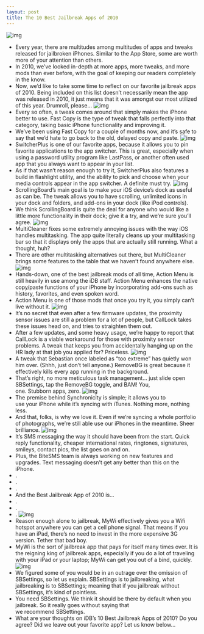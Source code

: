 ```yaml
---
layout: post
title: The 10 Best Jailbreak Apps of 2010
---
```

![img](http://media.idownloadblog.com/wp-content/uploads/2010/12/Best-Jailbreak-Apps-20101.jpg)
* Every year, there are multitudes among multitudes of apps and tweaks released for jailbroken iPhones. Similar to the App Store, some are worth more of your attention than others.
* In 2010, we’ve looked in-depth at more apps, more tweaks, and more mods than ever before, with the goal of keeping our readers completely in the know.
* Now, we’d like to take some time to reflect on our favorite jailbreak apps of 2010. Being included on this list doesn’t necessarily mean the app was released in 2010, it just means that it was amongst our most utilized of this year. Drumroll, please…
![img](http://media.idownloadblog.com/wp-content/uploads/2010/10/Fast-Copy-e1287967169606.png)
* Every so often, a tweak comes around that simply makes the iPhone better to use. Fast Copy is the type of tweak that falls perfectly into that category, taking basic iPhone functionality and improving it.
* We’ve been using Fast Copy for a couple of months now, and it’s safe to say that we’d hate to go back to the old, delayed copy and paste.
![img](http://media.idownloadblog.com/wp-content/uploads/2010/12/SwitcherPlus.png)
* SwitcherPlus is one of our favorite apps, because it allows you to pin favorite applications to the app switcher. This is great, especially when using a password utility program like LastPass, or another often used app that you always want to appear in your list.
* As if that wasn’t reason enough to try it, SwitcherPlus also features a build in flashlight utility, and the ability to pick and choose when your media controls appear in the app switcher. A definite must try.
![img](http://media.idownloadblog.com/wp-content/uploads/2010/12/ScrollingBoard-Features-281x400.png)
* ScrollingBoard’s main goal is to make your iOS device’s dock as useful as can be. The tweak allows you to have scrolling, unlimited icons in your dock and folders, and add-ons in your dock (like iPod controls).
* We think ScrollingBoard is quite the deal for anyone who would like a little more functionality in their dock; give it a try, and we’re sure you’ll agree.
![img](http://media.idownloadblog.com/wp-content/uploads/2010/11/Screen-shot-2010-11-12-at-6.33.28-PM.png)
* MultiCleaner fixes some extremely annoying issues with the way iOS handles multitasking. The app quite literally cleans up your multitasking bar so that it displays only the apps that are actually still running. What a thought, huh?
* There are other multitasking alternatives out there, but MultiCleaner brings some features to the table that we haven’t found anywhere else.
![img](http://media.idownloadblog.com/wp-content/uploads/2010/08/Action-Menu-Update-300x200.jpg)
* Hands-down, one of the best jailbreak mods of all time, Action Menu is still heavily in use among the iDB staff. Action Menu enhances the native copy/paste functions of your iPhone by incorporating add-ons such as history, favorites, and even spoken word.
* Action Menu is one of those mods that once you try it, you simply can’t live without it.
![img](http://media.idownloadblog.com/wp-content/uploads/2010/12/CallLock-03.png)
* It’s no secret that even after a few firmware updates, the proximity sensor issues are still a problem for a lot of people, but CallLock takes these issues head on, and tries to straighten them out.
* After a few updates, and some heavy usage, we’re happy to report that CallLock is a viable workaround for those with proximity sensor problems. A tweak that keeps you from accidentally hanging up on the HR lady at that job you applied for? Priceless.
![img](http://media.idownloadblog.com/wp-content/uploads/2010/08/Remove-Background-e1281974141926-300x108.png)
* A tweak that Sebastian once labeled as “too extreme” has quietly won him over. (Shhh, just don’t tell anyone.) RemoveBG is great because it effectively kills every app running in the background.
* That’s right, no more meticulous task management… just slide open SBSettings, tap the RemoveBG toggle, and BAM! You, one. Stubborn apps, zero.
![img](http://media.idownloadblog.com/wp-content/uploads/2010/12/Synchronicity.jpg)
* The premise behind Synchronicity is simple; it allows you to use your iPhone while it’s syncing with iTunes. Nothing more, nothing less.
* And that, folks, is why we love it. Even if we’re syncing a whole portfolio of photographs, we’re still able use our iPhones in the meantime. Sheer brilliance.
![img](http://media.idownloadblog.com/wp-content/uploads/2010/12/BiteSMS.png)
* It’s SMS messaging the way it should have been from the start. Quick reply functionality, cheaper international rates, ringtones, signatures, smileys, contact pics, the list goes on and on.
* Plus, the BiteSMS team is always working on new features and upgrades. Text messaging doesn’t get any better than this on the iPhone.
* .
* .
* .
* And the Best Jailbreak App of 2010 is…
* .
* .
* .
![img](http://media.idownloadblog.com/wp-content/uploads/2010/12/MyWi-King.jpg)
* Reason enough alone to jailbreak, MyWi effectively gives you a Wifi hotspot anywhere you can get a cell phone signal. That means if you have an iPad, there’s no need to invest in the more expensive 3G version. Tether that bad boy.
* MyWi is the sort of jailbreak app that pays for itself many times over. It is the reigning king of jailbreak apps, especially if you do a lot of traveling with your iPad or your laptop; MyWi can get you out of a bind, quickly.
![img](http://media.idownloadblog.com/wp-content/uploads/2010/12/sb-settings-crown.jpg)
* We figured some of you would be in an outrage over the omission of SBSettings, so let us explain. SBSettings is to jailbreaking, what jailbreaking is to SBSettings; meaning that if you jailbreak without SBSettings, it’s kind of pointless.
* You need SBSettings. We think it should be there by default when you jailbreak. So it really goes without saying that we recommend SBSettings.
* What are your thoughts on iDB’s 10 Best Jailbreak Apps of 2010? Do you agree? Did we leave out your favorite app? Let us know below…

